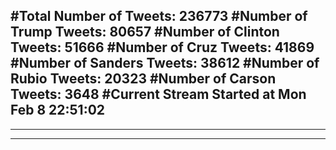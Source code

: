 #Total Number of Tweets: 236773 
#Number of Trump Tweets: 80657
#Number of Clinton Tweets: 51666
#Number of Cruz Tweets: 41869
#Number of Sanders Tweets: 38612
#Number of Rubio Tweets: 20323
#Number of Carson Tweets: 3648
#Current Stream Started at Mon Feb  8 22:51:02
---
---
---
